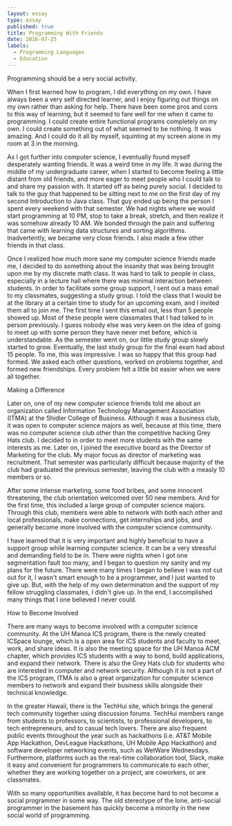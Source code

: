 ```yaml
---
layout: essay
type: essay
published: true
title: Programming With Friends
date: 2016-07-25
labels:
  - Programming Languages
  - Education
---
```


Programming should be a very social activity.

When I first learned how to program, I did everything on my own. I have always been a very self directed learner, and I enjoy figuring out things on my own rather than asking for help. There have been some pros and cons to this way of learning, but it seemed to fare well for me when it came to programming. I could create entire functional programs completely on my own. I could create something out of what seemed to be nothing. It was amazing. And I could do it all by myself, squinting at my screen alone in my room at 3 in the morning.

As I got further into computer science, I eventually found myself desperately wanting friends. It was a weird time in my life. It was during the middle of my undergraduate career, when I started to become feeling a little distant from old friends, and more eager to meet people who I could talk to and share my passion with. It started off as being purely social. I decided to talk to the guy that happened to be sitting next to me on the first day of my second Introduction to Java class. That guy ended up being the person I spent every weekend with that semester. We had nights where we would start programming at 10 PM, stop to take a break, stretch, and then realize it was somehow already 10 AM. We bonded through the pain and suffering that came with learning data structures and sorting algorithms. Inadvertently, we became very close friends. I also made a few other friends in that class. 

Once I realized how much more sane my computer science friends made me, I decided to do something about the insanity that was being brought upon me by my discrete math class. It was hard to talk to people in class, especially in a lecture hall where there was minimal interaction between students. In order to facilitate some group support, I sent out a mass email to my classmates, suggesting a study group. I told the class that I would be at the library at a certain time to study for an upcoming exam, and I invited them all to join me. The first time I sent this email out, less than 5 people showed up. Most of these people were classmates that I had talked to in person previously. I guess nobody else was very keen on the idea of going to meet up with some person they have never met before, which is understandable. As the semester went on, our little study group slowly started to grow. Eventually, the last study group for the final exam had about 15 people. To me, this was impressive. I was so happy that this group had formed. We asked each other questions, worked on problems together, and formed new friendships. Every problem felt a little bit easier when we were all together.



Making a Difference

Later on, one of my new computer science friends told me about an organization called Information Technology Management Association (ITMA) at the Shidler College of Business. Although it was a business club, it was open to computer science majors as well, because at this time, there was no computer science club other than the competitive hacking Grey Hats club. I decided to in order to meet more students with the same interests as me. Later on, I joined the executive board as the Director of Marketing for the club. My major focus as director of marketing was recruitment. That semester was particularly difficult because majority of the club had graduated the previous semester, leaving the club with a measly 10 members or so. 

After some intense marketing, some food bribes, and some innocent threatening, the club orientation welcomed over 50 new members. And for the first time, this included a large group of computer science majors. Through this club, members were able to network with both each other and local professionals, make connections, get internships and jobs, and generally become more involved with the computer science community. 

I have learned that it is very important and highly beneficial to have a support group while learning computer science. It can be a very stressful and demanding field to be in. There were nights when I got one segmentation fault too many, and I began to question my sanity and my plans for the future. There were many times I began to believe I was not cut out for it, I wasn't smart enough to be a programmer, and I just wanted to give up. But, with the help of my own determination and the support of my fellow struggling classmates, I didn't give up. In the end, I accomplished many things that I one believed I never could. 



How to Become Involved

There are many ways to become involved with a computer science community. At the UH Manoa ICS program, there is the newly created ICSpace lounge, which is a open area for ICS students and faculty to meet, work, and share ideas. It is also the meeting space for the UH Manoa ACM chapter, which provides ICS students with a way to bond, build applications, and expand their network. There is also the Grey Hats club for students who are interested in computer and network security. Although it is not a part of the ICS program, ITMA is also a great organization for computer science members to network and expand their business skills alongside their technical knowledge.

In the greater Hawaii, there is the TechHui site, which brings the general tech community together using discussion forums. TechHui members range from students to professors, to scientists, to professional developers, to tech entrepreneurs, and to casual tech lovers. There are also frequent public events throughout the year such as hackathons (i.e. AT&T Mobile App Hackathon, DevLeague Hackathons, UH Mobile App Hackathon) and software developer networking events, such as WetWare Wednesdays. Furthermore, platforms such as the real-time collaboration tool, Slack, make it easy and convenient for programmers to communicate to each other, whether they are working together on a project, are coworkers, or are classmates.

With so many opportunities available, it has become hard to not become a social programmer in some way. The old stereotype of the lone, anti-social programmer in the basement has quickly become a minority in the new social world of programming. 


